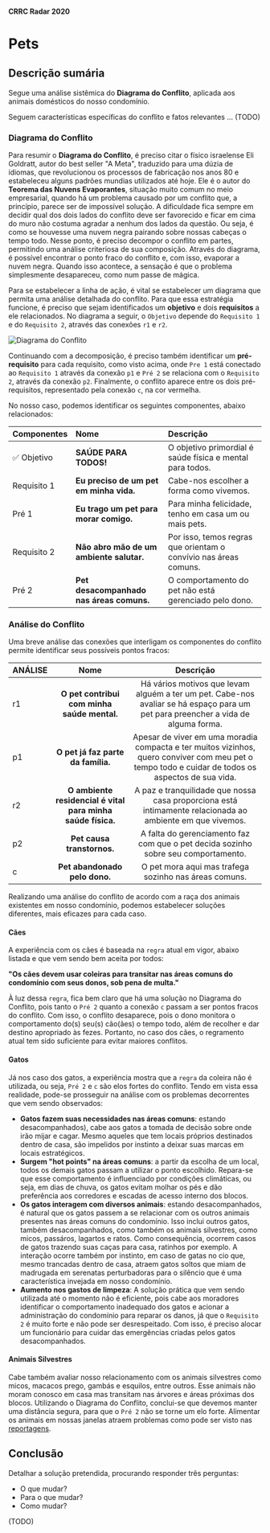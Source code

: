 #### CRRC Radar 2020

# Pets

## Descrição sumária

Segue uma análise sistêmica do **Diagrama do Conflito**, aplicada aos animais domésticos do nosso condomínio.

Seguem características específicas do conflito e fatos relevantes ... (TODO)

### Diagrama do Conflito

Para resumir o **Diagrama do Conflito**, é preciso citar o físico israelense Eli Goldratt, autor do best seller "A Meta", traduzido para uma dúzia de idiomas, que revolucionou os processos de fabricação nos anos 80 e estabeleceu alguns padrões mundias utilizados até hoje. Ele é o autor do **Teorema das Nuvens Evaporantes**, situação muito comum no meio empresarial, quando há um problema causado por um conflito que, a princípio, parece ser de impossível solução. A dificuldade fica sempre em decidir qual dos dois lados do conflito deve ser favorecido e ficar em cima do muro não costuma agradar a nenhum dos lados da questão. Ou seja, é como se houvesse uma nuvem negra pairando sobre nossas cabeças o tempo todo. Nesse ponto, é preciso decompor o conflito em partes, permitindo uma análise criteriosa de sua composição. Através do diagrama, é possível encontrar o ponto fraco do conflito e, com isso, evaporar a nuvem negra. Quando isso acontece, a sensação é que o problema simplesmente desapareceu, como num passe de mágica.

Para se estabelecer a linha de ação, é vital se estabelecer um diagrama que permita uma análise detalhada do conflito. Para que essa estratégia funcione, é preciso que sejam identificados um **objetivo** e dois **requisitos** a ele relacionados. No diagrama a seguir, o `Objetivo` depende do `Requisito 1` e do `Requisito 2`, através das conexões `r1` e `r2`.

![Diagrama do Conflito](https://i.imgur.com/HO7bWxJ.png)

Continuando com a decomposição, é preciso também identificar um **pré-requisito** para cada requisito, como visto acima, onde `Pre 1` está conectado ao `Requisito 1` através da conexão `p1` e `Pré 2` se relaciona com o `Requisito 2`, através da conexão `p2`. Finalmente, o conflito aparece entre os dois pré-requisitos, representado pela conexão `c`, na cor vermelha.
 
No nosso caso, podemos identificar os seguintes componentes, abaixo relacionados:

| **Componentes**     | **Nome**              | **Descrição**           |  
| :---             |     :---             |          :---         |  
| ✅ Objetivo         | **SAÚDE PARA TODOS!**  |  O objetivo primordial é saúde física e mental para todos.  |
| Requisito 1      | **Eu preciso de um pet em minha vida.** |  Cabe-nos escolher a forma como vivemos. |  
| Pré 1            | **Eu trago um pet para morar comigo.** |  Para minha felicidade, tenho em casa um ou mais pets. |   
| Requisito 2      | **Não abro mão de um ambiente salutar.** |  Por isso, temos regras que orientam o convívio nas áreas comuns. | 
| Pré 2            | **Pet desacompanhado nas áreas comuns.** |  O comportamento do pet não está gerenciado pelo dono. |   

### Análise do Conflito

Uma breve análise das conexões que interligam os componentes do conflito permite identificar seus possíveis pontos fracos:

| **ANÁLISE**      | **Nome**              | **Descrição**           |  
| :---             |     :---:             |          :---:          |  
| r1               | **O pet contribui com minha saúde mental.** |  Há vários motivos que levam alguém a ter um pet. Cabe-nos avaliar se há espaço para um pet para preencher a vida de alguma forma. |  
| p1               | **O pet já faz parte da família.** |  Apesar de viver em uma moradia compacta e ter muitos vizinhos, quero conviver com meu pet o tempo todo e cuidar de todos os aspectos de sua vida. |  
| r2               | **O ambiente residencial é vital para minha saúde física.** |  A paz e tranquilidade que nossa casa proporciona está intimamente relacionada ao ambiente em que vivemos.  |  
| p2               | **Pet causa transtornos.** |  A falta do gerenciamento faz com que o pet decida sozinho sobre seu comportamento. |  
| c                | **Pet abandonado pelo dono.** |  O pet mora aqui mas trafega sozinho nas áreas comuns. |      

Realizando uma análise do conflito de acordo com a raça dos animais existentes em nosso condomínio, podemos estabelecer soluções diferentes, mais eficazes para cada caso.

#### Cães

A experiência com os cães é baseada na `regra` atual em vigor, abaixo listada e que vem sendo bem aceita por todos:

**"Os cães devem usar coleiras para transitar nas áreas comuns do condomínio com seus donos, sob pena de multa."**

À luz dessa `regra`, fica bem claro que há uma solução no Diagrama do Conflito, pois tanto o `Pré 2` quanto a conexão `c` passam a ser pontos fracos do conflito. Com isso, o conflito desaparece, pois o dono monitora o comportamento do(s) seu(s) cão(ães) o tempo todo, além de recolher e dar destino apropriado às fezes. Portanto, no caso dos cães, o regramento atual tem sido suficiente para evitar maiores conflitos.

#### Gatos

Já nos caso dos gatos, a experiência mostra que a `regra` da coleira não é utilizada, ou seja, `Pré 2` e `c` são elos fortes do conflito. Tendo em vista essa realidade, pode-se prosseguir na análise com os problemas decorrentes que vem sendo observados:

- **Gatos fazem suas necessidades nas áreas comuns**: estando desacompanhados), cabe aos gatos a tomada de decisão sobre onde irão mijar e cagar. Mesmo aqueles que tem locais próprios destinados dentro de casa, são impelidos por instinto a deixar suas marcas em locais estratégicos.
- **Surgem "hot points" na áreas comuns**: a partir da escolha de um local, todos os demais gatos passam a utilizar o ponto escolhido. Repara-se que esse comportamento é influenciado por condições climáticas, ou seja, em dias de chuva, os gatos evitam molhar os pés e dão preferência aos corredores e escadas de acesso interno dos blocos.
- **Os gatos interagem com diversos animais**: estando desacompanhados, é natural que os gatos passem a se relacionar com os outros animais presentes nas áreas comuns do condomínio. Isso inclui outros gatos, também desacompanhados, como também os animais silvestres, como micos, passáros, lagartos e ratos. Como consequência, ocorrem casos de gatos trazendo suas caças para casa, ratinhos por exemplo. A interação ocorre também por instinto, em caso de gatas no cio que, mesmo trancadas dentro de casa, atraem gatos soltos que miam de madrugada em serenatas perturbadoras para o silêncio que é uma característica invejada em nosso condomínio.
- **Aumento nos gastos de limpeza**:  A solução prática que vem sendo utilizada até o momento não é eficiente, pois cabe aos moradores identificar o comportamento inadequado dos gatos e acionar a administração do condomínio para reparar os danos, já que o `Requisito 2` é muito forte e não pode ser desrespeitado. Com isso, é preciso alocar um funcionário para cuidar das emergências criadas pelos gatos desacompanhados.

#### Animais Silvestres

Cabe também avaliar nosso relacionamento com os animais silvestres como micos, macacos prego, gambás e esquilos, entre outros. Esse animais não moram conosco em casa mas transitam nas árvores e áreas próximas dos blocos. Utilizando o Diagrama do Conflito, conclui-se que devemos manter uma distância segura, para que o `Pré 2` não se torne um elo forte. Alimentar os animais em nossas janelas atraem problemas como pode ser visto nas [reportagens](/_arquivo/2019-06-welcomekit/micos.pdf).

## Conclusão

Detalhar a solução pretendida, procurando responder três perguntas:

- O que mudar?
- Para o que mudar?
- Como mudar?

(TODO)

